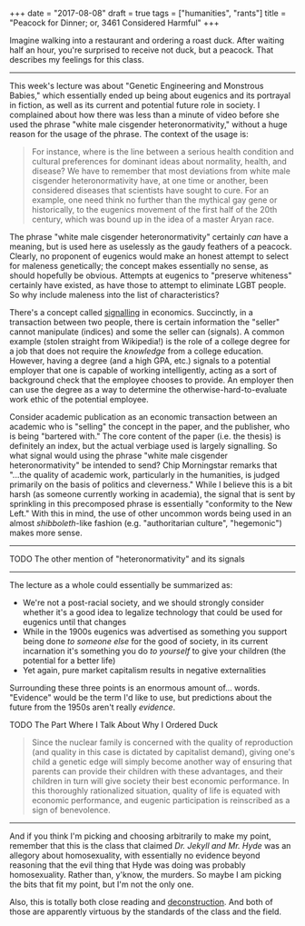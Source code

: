 +++
date = "2017-08-08"
draft = true
tags = ["humanities", "rants"]
title = "Peacock for Dinner; or, 3461 Considered Harmful"
+++

Imagine walking into a restaurant and ordering a roast duck.
After waiting half an hour, you're surprised to receive not duck, but a peacock.
That describes my feelings for this class.

---

This week's lecture was about "Genetic Engineering and Monstrous Babies," which essentially ended up being about eugenics and its portrayal in fiction, as well as its current and potential future role in society.
I complained about how there was less than a minute of video before she used the phrase "white male cisgender heteronormativity," without a huge reason for the usage of the phrase.
The context of the usage is:

> For instance, where is the line between a serious health condition and cultural preferences for dominant ideas about normality, health, and disease?
> We have to remember that most deviations from white male cisgender heteronormativity have, at one time or another, been considered diseases that scientists have sought to cure.
> For an example, one need think no further than the mythical gay gene or historically, to the eugenics movement of the first half of the 20th century, which was bound up in the idea of a master Aryan race.

The phrase "white male cisgender heteronormativity" certainly *can* have a meaning, but is used here as uselessly as the gaudy feathers of a peacock.
Clearly, no proponent of eugenics would make an honest attempt to select for maleness genetically; the concept makes essentially no sense, as should hopefully be obvious.
Attempts at eugenics to "preserve whiteness" certainly have existed, as have those to attempt to eliminate LGBT people.
So why include maleness into the list of characteristics?

There's a concept called [signalling](https://en.wikipedia.org/wiki/Signalling_(economics)) in economics.
Succinctly, in a transaction between two people, there is certain information the "seller" cannot manipulate (indices) and some the seller can (signals).
A common example (stolen straight from Wikipedia!) is the role of a college degree for a job that does not require the *knowledge* from a college education.
However, having a degree (and a high GPA, etc.) signals to a potential employer that one is capable of working intelligently, acting as a sort of background check that the employee chooses to provide.
An employer then can use the degree as a way to determine the otherwise-hard-to-evaluate work ethic of the potential employee.

Consider academic publication as an economic transaction between an academic who is "selling" the concept in the paper, and the publisher, who is being "bartered with."
The core content of the paper (i.e. the thesis) is definitely an index, but the actual verbiage used is largely signalling.
So what signal would using the phrase "white male cisgender heteronormativity" be intended to send?
Chip Morningstar remarks that "...the quality of academic work, particularly in the humanities, is judged primarily on the basis of politics and cleverness."
While I believe this is a bit harsh (as someone currently working in academia), the signal that is sent by sprinkling in this precomposed phrase is essentially "conformity to the New Left."
With this in mind, the use of other uncommon words being used in an almost *shibboleth*-like fashion (e.g. "authoritarian culture", "hegemonic") makes more sense.

---

TODO The other mention of "heteronormativity" and its signals

---

The lecture as a whole could essentially be summarized as:

 - We're not a post-racial society, and we should strongly consider whether it's a good idea to legalize technology that could be used for eugenics until that changes
 - While in the 1900s eugenics was advertised as something you support being done *to someone else* for the good of society, in its current incarnation it's something you do *to yourself* to give your children (the potential for a better life)
 - Yet again, pure market capitalism results in negative externalities

Surrounding these three points is an enormous amount of... words.
"Evidence" would be the term I'd like to use, but predictions about the future from the 1950s aren't really *evidence*.

TODO The Part Where I Talk About Why I Ordered Duck

> Since the nuclear family is concerned with the quality of reproduction (and quality in this case is dictated by capitalist demand), giving one's child a genetic edge will simply become another way of ensuring that parents can provide their children with these advantages, and their children in turn will give society their best economic performance.
> In this thoroughly rationalized situation, quality of life is equated with economic performance, and eugenic participation is reinscribed as a sign of benevolence.

---

And if you think I'm picking and choosing arbitrarily to make my point, remember that this is the class that claimed *Dr. Jekyll and Mr. Hyde* was an allegory about homosexuality, with essentially no evidence beyond reasoning that the evil thing that Hyde was doing was probably homosexuality. Rather than, y'know, the murders.
So maybe I am picking the bits that fit my point, but I'm not the only one.

Also, this is totally both close reading and [deconstruction](https://en.wikipedia.org/wiki/Deconstruction).
And both of those are apparently virtuous by the standards of the class and the field.
